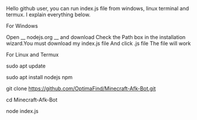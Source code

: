 Hello github user, you can run index.js file from windows, linux terminal and termux. I explain everything below.


For Windows

Open __ nodejs.org __ and download
Check the Path box in the installation wizard.You must download my index.js file
And click .js file
The file will work

For Linux and Termux

sudo apt update

sudo apt install nodejs npm

git clone https://github.com/OptimaFind/Minecraft-Afk-Bot.git

cd Minecraft-Afk-Bot

node index.js

